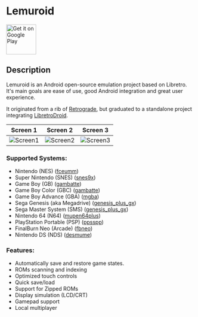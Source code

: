 # Lemuroid

<a href="https://play.google.com/store/apps/details?id=com.swordfish.lemuroid">
  <img alt="Get it on Google Play"
       height="80"
       src="https://play.google.com/intl/en_us/badges/images/generic/en_badge_web_generic.png" />
</a> 

## Description

Lemuroid is an Android open-source emulation project based on Libretro. It's main goals are ease of use, good Android integration and great user experience.

It originated from a rib of [Retrograde](https://github.com/retrograde/retrograde-android), but graduated to a standalone project integrating [LibretroDroid](https://github.com/Swordfish90/LibretroDroid).

|Screen 1|Screen 2|Screen 3|
|---|---|---|
|![Screen1](https://github.com/Swordfish90/Lemuroid/blob/master/screenshots/screen1.jpg)|![Screen2](https://github.com/Swordfish90/Lemuroid/blob/master/screenshots/screen2.jpg)|![Screen3](https://github.com/Swordfish90/Lemuroid/blob/master/screenshots/screen3.jpg)|

### Supported Systems:
- Nintendo (NES) ([fceumm](https://docs.libretro.com/library/fceumm/))
- Super Nintendo (SNES) ([snes9x](https://docs.libretro.com/library/snes9x/))
- Game Boy (GB) ([gambatte](https://docs.libretro.com/library/gambatte/))
- Game Boy Color (GBC) ([gambatte](https://docs.libretro.com/library/gambatte/))
- Game Boy Advance (GBA) ([mgba](https://docs.libretro.com/library/mgba/))
- Sega Genesis (aka Megadrive) ([genesis_plus_gx](https://docs.libretro.com/library/genesis_plus_gx/))
- Sega Master System (SMS) ([genesis_plus_gx](https://docs.libretro.com/library/genesis_plus_gx/))
- Nintendo 64 (N64) ([mupen64plus](https://docs.libretro.com/library/mupen64plus/))
- PlayStation Portable (PSP) ([ppsspp](https://docs.libretro.com/library/ppsspp/))
- FinalBurn Neo (Arcade) ([fbneo](https://github.com/libretro/FBNeo/))
- Nintendo DS (NDS) ([desmume](https://docs.libretro.com/library/desmume/))

### Features:
- Automatically save and restore game states.
- ROMs scanning and indexing
- Optimized touch controls
- Quick save/load
- Support for Zipped ROMs
- Display simulation (LCD/CRT)
- Gamepad support
- Local multiplayer
